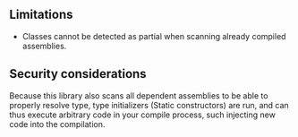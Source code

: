 ﻿## Limitations
* Classes cannot be detected as partial when scanning already compiled assemblies.

## Security considerations
Because this library also scans all dependent assemblies to be able to properly resolve
type, type initializers (Static constructors) are run, and can thus execute arbitrary
code in your compile process, such injecting new code into the compilation. 